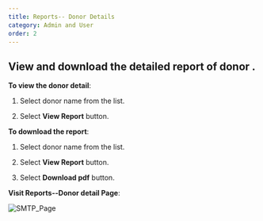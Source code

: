 ```yaml
---
title: Reports-- Donor Details
category: Admin and User
order: 2
---
```

 ## View and download the detailed report of donor . 

 **To view the donor detail**: 

 1. Select donor name from the list. 

 2. Select **View Report** button. 

 **To download the report**: 

 1. Select donor name from the list. 

 2. Select **View Report** button. 

 3. Select **Download pdf** button. 

 **Visit Reports--Donor detail Page**:

 ![SMTP_Page](..\..\images\Reports_DonorDetails.png)